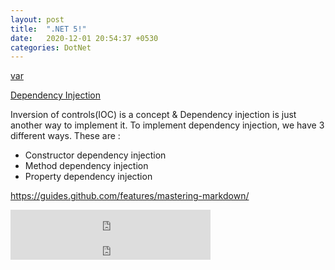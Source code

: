 ```yaml
---
layout: post
title:  ".NET 5!"
date:   2020-12-01 20:54:37 +0530
categories: DotNet
---
```


[var]

[Dependency Injection]

Inversion of controls(IOC) is a concept & Dependency injection is just another way to implement it. To implement dependency injection, we have 3 different ways. These are :

* Constructor dependency injection
* Method dependency injection
* Property dependency injection


[Dependency Injection]: https://dotnetfreakblog.wordpress.com/2013/04/16/dependency-injection-inversion-of-controlsioc-in-c-the-basics-part-1/
[var]: https://www.intertech.com/the-use-and-abuse-of-the-c-var-keyword/

https://guides.github.com/features/mastering-markdown/

<iframe width="320" height="40" src="http://nynjbengali.com/?powerpress_embed=1711-podcast&amp;powerpress_player=default" frameborder="0" scrolling="no"></iframe>

<iframe width="320" height="40" src="http://nynjbengali.com/?powerpress_embed=1705-podcast&amp;powerpress_player=default" frameborder="0" scrolling="no"></iframe>